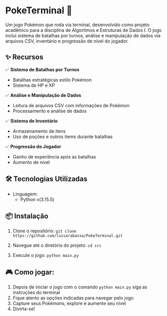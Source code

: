 # PokeTerminal 🚀 
Um jogo Pokémon que roda via terminal, desenvolvido como projeto acadêmico para a disciplina de Algoritmos e Estruturas de Dados I. O jogo inclui sistema de batalhas por turnos, análise e manipulação de dados via arquivos CSV, inventário e progressão de nível do jogador. 

## ✨ Recursos 
✅ **Sistema de Batalhas por Turnos** 
- Batalhas estratégicas estilo Pokémon
- Sistema de HP e XP

✅ **Análise e Manipulação de Dados** 
- Leitura de arquivos CSV com informações de Pokémon
- Processamento e análise de dados
  
✅ **Sistema de Inventário** 
- Armazenamento de itens
- Uso de poções e outros items durante batalhas
  
✅ **Progressão do Jogador** 
- Ganho de experiência após as batalhas
- Aumento de nível

## 🛠️ Tecnologias Utilizadas
- Linguagem:
  - Python v(3.15.5)

## 📦 Instalação 
1. Clone o repositório:
  `git clone https://github.com/luisarabassa/PokeTerminal.git`

2. Navegue até o diretório do projeto:
   `cd src`

3. Execute o jogo:
   `python main.py`

## 🎮 Como jogar:
1. Depois de iniciar o jogo com o comando `python main.py` siga as instruções do terminal
2. Fique atento as opções indicadas para navegar pelo jogo
3. Capture seus Pokémons, explore e aumente seu nível
4. Divirta-se!
